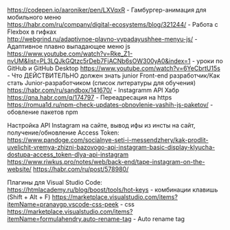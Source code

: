 https://codepen.io/aaroniker/pen/LXVqxR - Гамбургер-анимация для мобильного меню <br>
https://habr.com/ru/company/digital-ecosystems/blog/321244/ - Работа с Flexbox в гифках <br>
http://webgrind.ru/adaptivnoe-plavno-vypadayushhee-menyu-js/ - Адаптивное плавно выпадающее меню js <br>
https://www.youtube.com/watch?v=Rke_Z1-nvUM&list=PL3LQJkGQtzc5rDeb7FjACNb6sOW300yA0&index=1 - уроки по GitHub и GitHub Desktop
https://www.youtube.com/watch?v=6YeCbrtU15s - Что ДЕЙСТВИТЕЛЬНО должен знать junior Front-end разработчик/Как стать Junior-разработчиком (список литературы для обучения)
https://habr.com/ru/sandbox/141670/ - Instagramm API Хабр
https://qna.habr.com/q/174797 - Переадресация на https
https://romua1d.ru/npm-check-updates-obnovlenie-vashih-js-paketov/ - обовление пакетов npm

Настройка API Instagram на сайте, вывод ифы из инсты на сайт, получение/обновление Access Token:
https://www.pandoge.com/socialnye-seti-i-messendzhery/kak-prodlit-uvelichit-vremya-zhizni-bazovogo-api-instagram-basic-display-klyucha-dostupa-access_token-dlya-api-instagram
https://www.riwkus.pro/notes/web/back-end/tape-instagram-on-the-website/
https://habr.com/ru/post/578980/

Плагины для Visual Studio Code:
https://htmlacademy.ru/blog/boost/tools/hot-keys - комбинации клавишь (Shift + Alt + F)
https://marketplace.visualstudio.com/items?itemName=pranaygp.vscode-css-peek - css
https://marketplace.visualstudio.com/items?itemName=formulahendry.auto-rename-tag - Auto rename tag